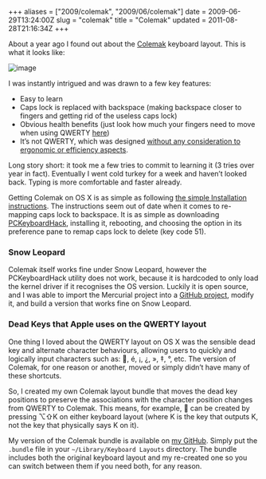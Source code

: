 +++
aliases = ["2009/colemak", "2009/06/colemak"]
date = 2009-06-29T13:24:00Z
slug = "colemak"
title = "Colemak"
updated = 2011-08-28T21:16:34Z
+++

About a year ago I found out about the [Colemak](http://colemak.com) keyboard layout. This is what it looks like:

![image](http://colemak.com/wiki/images/8/80/Colemak_layout_2.png)

I was instantly intrigued and was drawn to a few key features:

- Easy to learn
- Caps lock is replaced with backspace (making backspace closer to fingers and getting rid of the useless caps lock)
- Obvious health benefits (just look how much your fingers need to move when using QWERTY
[here](http://colemak.com/Compare))
- It’s not QWERTY, which was designed [without any consideration to ergonomic or efficiency
aspects](http://colemak.com/FAQ#What.27s_wrong_with_the_QWERTY_layout.3F).

Long story short: it took me a few tries to commit to learning it (3 tries over year in fact). Eventually I went cold
turkey for a week and haven’t looked back. Typing is more comfortable and faster already.

Getting Colemak on OS X is as simple as following [the simple Installation instructions](http://colemak.com/Mac). The
instructions seem out of date when it comes to re-mapping caps lock to backspace. It is as simple as downloading
[PCKeyboardHack](http://www.pqrs.org/tekezo/macosx/keyremap4macbook/extra.html), installing it, rebooting, and choosing
the option in its preference pane to remap caps lock to delete (key code 51).

### Snow Leopard

Colemak itself works fine under Snow Leopard, however the PCKeyboardHack utility does not work, because it is hardcoded
to only load the kernel driver if it recognises the OS version. Luckily it is open source, and I was able to import the
Mercurial project into a [GitHub project](http://github.com/bjeanes/PCKeyboardHack), modify it, and build a version that
works fine on Snow Leopard.

### Dead Keys that Apple uses on the QWERTY layout

One thing I loved about the QWERTY layout on OS X was the sensible dead key and alternate character behaviours, allowing
users to quickly and logically input characters such as: , é, ¡, ¿, », ‡, °, etc. The version of Colemak, for one
reason or another, moved or simply didn’t have many of these shortcuts.

So, I created my own Colemak layout bundle that moves the dead key positions to preserve the associations with the
character position changes from QWERTY to Colemak. This means, for example,  can be created by pressing ⌥⇧K on either
keyboard layout (where K is the key that outputs K, not the key that physically says K on it).

My version of the Colemak bundle is available on [my GitHub](http://github.com/bjeanes/colemak).  Simply put the
`.bundle` file in your `~/Library/Keyboard Layouts` directory. The bundle includes both the original keyboard layout and
my re-created one so you can switch between them if you need both, for any reason.
